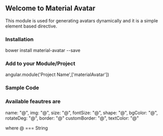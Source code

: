 ## Welcome to Material Avatar

This module is used for generating avatars dynamically and it is a simple element based directive.

### Installation

bower install material-avatar --save


### Add to your Module/Project

angular.module('Project Name',['materialAvatar'])

### Sample Code

<ng-avatar name="Gowrisankar"></ng-avatar>

### Available feautres are 

 name: "@",
 img: "@",
 size: "@",
 fontSize: "@",
 shape: "@",
 bgColor: "@",
 rotateDeg: "@",
 border: "@"
 customBorder: "@",
 textColor: "@"
 
 where @ === String

